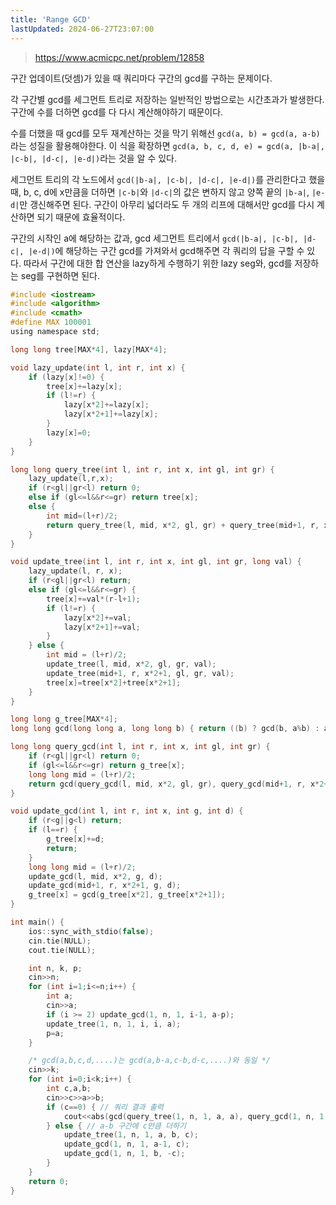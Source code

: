 ```yaml
---
title: 'Range GCD'
lastUpdated: 2024-06-27T23:07:00
---
```


> https://www.acmicpc.net/problem/12858

구간 업데이트(덧셈)가 있을 때 쿼리마다 구간의 gcd를 구하는 문제이다. 

각 구간별 gcd를 세그먼트 트리로 저장하는 일반적인 방법으로는 시간초과가 발생한다. 구간에 수를 더하면 gcd를 다 다시 계산해야하기 때문이다.

수를 더했을 때 gcd를 모두 재계산하는 것을 막기 위해선 `gcd(a, b) = gcd(a, a-b)`라는 성질을 활용해야한다. 이 식을 확장하면 `gcd(a, b, c, d, e) = gcd(a, |b-a|, |c-b|, |d-c|, |e-d|)`라는 것을 알 수 있다.

세그먼트 트리의 각 노드에서 `gcd(|b-a|, |c-b|, |d-c|, |e-d|)`를 관리한다고 했을 때, b, c, d에 x만큼을 더하면 `|c-b|`와 `|d-c|`의 값은 변하지 않고 양쪽 끝의 `|b-a|`, `|e-d|`만 갱신해주면 된다. 구간이 아무리 넓더라도 두 개의 리프에 대해서만 gcd를 다시 계산하면 되기 때문에 효율적이다.

구간의 시작인 a에 해당하는 값과, gcd 세그먼트 트리에서 `gcd(|b-a|, |c-b|, |d-c|, |e-d|)`에 해당하는 구간 gcd를 가져와서 gcd해주면 각 쿼리의 답을 구할 수 있다. 따라서 구간에 대한 합 연산을 lazy하게 수행하기 위한 lazy seg와, gcd를 저장하는 seg를 구현하면 된다.

```c
#include <iostream>
#include <algorithm>
#include <cmath>
#define MAX 100001
using namespace std;

long long tree[MAX*4], lazy[MAX*4];

void lazy_update(int l, int r, int x) {
    if (lazy[x]!=0) {
        tree[x]+=lazy[x];
        if (l!=r) {
            lazy[x*2]+=lazy[x];
            lazy[x*2+1]+=lazy[x];
        }
        lazy[x]=0;
    }
}

long long query_tree(int l, int r, int x, int gl, int gr) {
    lazy_update(l,r,x);
    if (r<gl||gr<l) return 0;
    else if (gl<=l&&r<=gr) return tree[x];
    else {
        int mid=(l+r)/2;
        return query_tree(l, mid, x*2, gl, gr) + query_tree(mid+1, r, x*2+1, gl, gr);
    }
}

void update_tree(int l, int r, int x, int gl, int gr, long val) {
    lazy_update(l, r, x);
    if (r<gl||gr<l) return;
    else if (gl<=l&&r<=gr) {
        tree[x]+=val*(r-l+1);
        if (l!=r) {
            lazy[x*2]+=val;
            lazy[x*2+1]+=val;
        }
    } else {
        int mid = (l+r)/2;
        update_tree(l, mid, x*2, gl, gr, val);
        update_tree(mid+1, r, x*2+1, gl, gr, val);
        tree[x]=tree[x*2]+tree[x*2+1];
    }
}

long long g_tree[MAX*4];
long long gcd(long long a, long long b) { return ((b) ? gcd(b, a%b) : a); }

long long query_gcd(int l, int r, int x, int gl, int gr) {
    if (r<gl||gr<l) return 0;
    if (gl<=l&&r<=gr) return g_tree[x];
    long long mid = (l+r)/2;
    return gcd(query_gcd(l, mid, x*2, gl, gr), query_gcd(mid+1, r, x*2+1, gl, gr));
}

void update_gcd(int l, int r, int x, int g, int d) {
    if (r<g||g<l) return;
    if (l==r) {
        g_tree[x]+=d;
        return;
    }
    long long mid = (l+r)/2;
    update_gcd(l, mid, x*2, g, d);
    update_gcd(mid+1, r, x*2+1, g, d);
    g_tree[x] = gcd(g_tree[x*2], g_tree[x*2+1]);
}

int main() {
    ios::sync_with_stdio(false);
    cin.tie(NULL);
    cout.tie(NULL);

    int n, k, p;
    cin>>n;
    for (int i=1;i<=n;i++) {
        int a;
        cin>>a;
        if (i >= 2) update_gcd(1, n, 1, i-1, a-p);
        update_tree(1, n, 1, i, i, a);
        p=a;
    }

    /* gcd(a,b,c,d,....)는 gcd(a,b-a,c-b,d-c,....)와 동일 */
    cin>>k;
    for (int i=0;i<k;i++) {
        int c,a,b;
        cin>>c>>a>>b;
        if (c==0) { // 쿼리 결과 출력
            cout<<abs(gcd(query_tree(1, n, 1, a, a), query_gcd(1, n, 1, a, b-1)))<<'\n';
        } else { // a-b 구간에 c만큼 더하기
            update_tree(1, n, 1, a, b, c);
            update_gcd(1, n, 1, a-1, c);
            update_gcd(1, n, 1, b, -c);
        }
    }
    return 0;
}
```